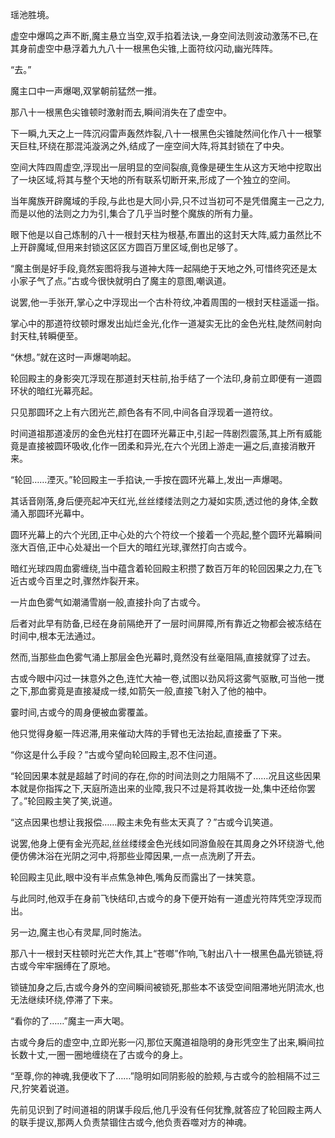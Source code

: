 
瑶池胜境。

虚空中爆鸣之声不断,魔主悬立当空,双手掐着法诀,一身空间法则波动激荡不已,在其身前虚空中悬浮着九九八十一根黑色尖锥,上面符纹闪动,幽光阵阵。

“去。”

魔主口中一声爆喝,双掌朝前猛然一推。

那八十一根黑色尖锥顿时激射而去,瞬间消失在了虚空中。

下一瞬,九天之上一阵沉闷雷声轰然炸裂,八十一根黑色尖锥陡然间化作八十一根擎天巨柱,环绕在那混沌漩涡之外,结成了一座空间大阵,将其封锁在了中央。

空间大阵四周虚空,浮现出一层明显的空间裂痕,竟像是硬生生从这方天地中挖取出了一块区域,将其与整个天地的所有联系切断开来,形成了一个独立的空间。

当年魔族开辟魔域的手段,与此也是大同小异,只不过当初可不是凭借魔主一己之力,而是以他的法则之力为引,集合了几乎当时整个魔族的所有力量。

眼下他是以自己炼制的八十一根封天柱为根基,布置出的这封天大阵,威力虽然比不上开辟魔域,但用来封锁这区区方圆百万里区域,倒也足够了。

“魔主倒是好手段,竟然妄图将我与道神大阵一起隔绝于天地之外,可惜终究还是太小家子气了点。”古或今很快就明白了魔主的意图,嘲讽道。

说罢,他一手张开,掌心之中浮现出一个古朴符纹,冲着周围的一根封天柱遥遥一指。

掌心中的那道符纹顿时爆发出灿烂金光,化作一道凝实无比的金色光柱,陡然间射向封天柱,转瞬便至。

“休想。”就在这时一声爆喝响起。

轮回殿主的身影突兀浮现在那道封天柱前,抬手结了一个法印,身前立即便有一道圆环状的暗红光幕亮起。

只见那圆环之上有六团光芒,颜色各有不同,中间各自浮现着一道符纹。

时间道祖那道凌厉的金色光柱打在圆环光幕正中,引起一阵剧烈震荡,其上所有威能竟是直接被圆环吸收,化作一团柔和异光,在六个光团上游走一遍之后,直接消散开来。

“轮回……湮灭。”轮回殿主一手掐诀,一手按在圆环光幕上,发出一声爆喝。

其话音刚落,身后便亮起冲天红光,丝丝缕缕法则之力凝如实质,透过他的身体,全数涌入那圆环光幕中。

圆环光幕上的六个光团,正中心处的六个符纹一个接着一个亮起,整个圆环光幕瞬间涨大百倍,正中心处凝出一个巨大的暗红光球,骤然打向古或今。

暗红光球四周血雾缠绕,当中蕴含着轮回殿主积攒了数百万年的轮回因果之力,在飞近古或今百里之时,骤然炸裂开来。

一片血色雾气如潮涌雪崩一般,直接扑向了古或今。

后者对此早有防备,已经在身前隔绝开了一层时间屏障,所有靠近之物都会被冻结在时间中,根本无法通过。

然而,当那些血色雾气涌上那层金色光幕时,竟然没有丝毫阻隔,直接就穿了过去。

古或今眼中闪过一抹意外之色,连忙大袖一卷,试图以劲风将这雾气驱散,可当他一搅之下,那血雾竟是直接凝成一缕,如箭矢一般,直接飞射入了他的袖中。

霎时间,古或今的周身便被血雾覆盖。

他只觉得身躯一阵迟滞,用来催动大阵的手臂也无法抬起,直接垂了下来。

“你这是什么手段？”古或今望向轮回殿主,忍不住问道。

“轮回因果本就是超越了时间的存在,你的时间法则之力阻隔不了……况且这些因果本就是你指挥之下,天庭所造出来的业障,我只不过是将其收拢一处,集中还给你罢了。”轮回殿主笑了笑,说道。

“这点因果也想让我报偿……殿主未免有些太天真了？”古或今讥笑道。

说罢,他身上便有金光亮起,丝丝缕缕金色光线如同游鱼般在其周身之外环绕游弋,他便仿佛沐浴在光阴之河中,将那些业障因果,一点一点洗刷了开去。

轮回殿主见此,眼中没有半点焦急神色,嘴角反而露出了一抹笑意。

与此同时,他双手在身前飞快结印,古或今的身下便开始有一道虚光符阵凭空浮现而出。

另一边,魔主也心有灵犀,同时施法。

那八十一根封天柱顿时光芒大作,其上“苍啷”作响,飞射出八十一根黑色晶光锁链,将古或今牢牢捆缚在了原地。

锁链加身之后,古或今身外的空间瞬间被锁死,那些本不该受空间阻滞地光阴流水,也无法继续环绕,停滞了下来。

“看你的了……”魔主一声大喝。

古或今身后的虚空中,立即光影一闪,那位天魔道祖隐明的身形凭空生了出来,瞬间拉长数十丈,一圈一圈地缠绕在了古或今的身上。

“至尊,你的神魂,我便收下了……”隐明如同阴影般的脸颊,与古或今的脸相隔不过三尺,狞笑着说道。

先前见识到了时间道祖的阴谋手段后,他几乎没有任何犹豫,就答应了轮回殿主两人的联手提议,那两人负责禁锢住古或今,他负责吞噬对方的神魂。